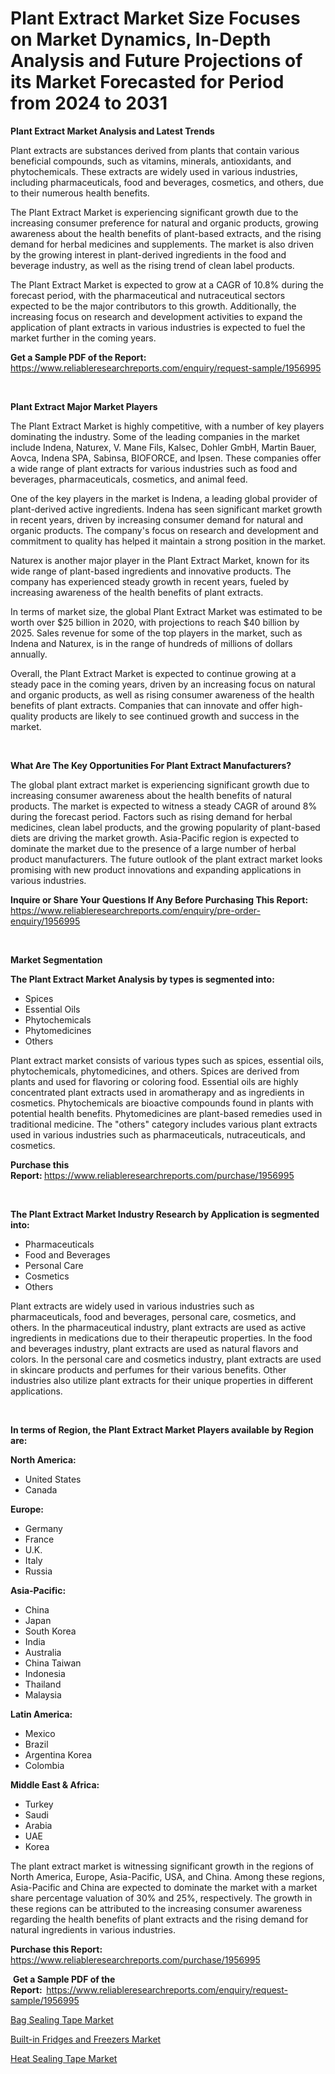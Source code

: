 <p><h1>Plant Extract Market Size Focuses on Market Dynamics, In-Depth Analysis and Future Projections of its Market Forecasted for Period from 2024 to 2031</h1></p><p><strong>Plant Extract Market Analysis and Latest Trends</strong></p>
<p><p>Plant extracts are substances derived from plants that contain various beneficial compounds, such as vitamins, minerals, antioxidants, and phytochemicals. These extracts are widely used in various industries, including pharmaceuticals, food and beverages, cosmetics, and others, due to their numerous health benefits.</p><p>The Plant Extract Market is experiencing significant growth due to the increasing consumer preference for natural and organic products, growing awareness about the health benefits of plant-based extracts, and the rising demand for herbal medicines and supplements. The market is also driven by the growing interest in plant-derived ingredients in the food and beverage industry, as well as the rising trend of clean label products.</p><p>The Plant Extract Market is expected to grow at a CAGR of 10.8% during the forecast period, with the pharmaceutical and nutraceutical sectors expected to be the major contributors to this growth. Additionally, the increasing focus on research and development activities to expand the application of plant extracts in various industries is expected to fuel the market further in the coming years.</p></p>
<p><strong>Get a Sample PDF of the Report:&nbsp;</strong> <a href="https://www.reliableresearchreports.com/enquiry/request-sample/1956995">https://www.reliableresearchreports.com/enquiry/request-sample/1956995</a></p>
<p>&nbsp;</p>
<p><strong>Plant Extract Major Market Players</strong></p>
<p><p>The Plant Extract Market is highly competitive, with a number of key players dominating the industry. Some of the leading companies in the market include Indena, Naturex, V. Mane Fils, Kalsec, Dohler GmbH, Martin Bauer, Aovca, Indena SPA, Sabinsa, BIOFORCE, and Ipsen. These companies offer a wide range of plant extracts for various industries such as food and beverages, pharmaceuticals, cosmetics, and animal feed.</p><p>One of the key players in the market is Indena, a leading global provider of plant-derived active ingredients. Indena has seen significant market growth in recent years, driven by increasing consumer demand for natural and organic products. The company's focus on research and development and commitment to quality has helped it maintain a strong position in the market.</p><p>Naturex is another major player in the Plant Extract Market, known for its wide range of plant-based ingredients and innovative products. The company has experienced steady growth in recent years, fueled by increasing awareness of the health benefits of plant extracts.</p><p>In terms of market size, the global Plant Extract Market was estimated to be worth over $25 billion in 2020, with projections to reach $40 billion by 2025. Sales revenue for some of the top players in the market, such as Indena and Naturex, is in the range of hundreds of millions of dollars annually.</p><p>Overall, the Plant Extract Market is expected to continue growing at a steady pace in the coming years, driven by an increasing focus on natural and organic products, as well as rising consumer awareness of the health benefits of plant extracts. Companies that can innovate and offer high-quality products are likely to see continued growth and success in the market.</p></p>
<p>&nbsp;</p>
<p><strong>What Are The Key Opportunities For Plant Extract Manufacturers?</strong></p>
<p><p>The global plant extract market is experiencing significant growth due to increasing consumer awareness about the health benefits of natural products. The market is expected to witness a steady CAGR of around 8% during the forecast period. Factors such as rising demand for herbal medicines, clean label products, and the growing popularity of plant-based diets are driving the market growth. Asia-Pacific region is expected to dominate the market due to the presence of a large number of herbal product manufacturers. The future outlook of the plant extract market looks promising with new product innovations and expanding applications in various industries.</p></p>
<p><strong>Inquire or Share Your Questions If Any Before Purchasing This Report:</strong> <a href="https://www.reliableresearchreports.com/enquiry/pre-order-enquiry/1956995">https://www.reliableresearchreports.com/enquiry/pre-order-enquiry/1956995</a></p>
<p>&nbsp;</p>
<p><strong>Market Segmentation</strong></p>
<p><strong>The Plant Extract Market Analysis by types is segmented into:</strong></p>
<p><ul><li>Spices</li><li>Essential Oils</li><li>Phytochemicals</li><li>Phytomedicines</li><li>Others</li></ul></p>
<p><p>Plant extract market consists of various types such as spices, essential oils, phytochemicals, phytomedicines, and others. Spices are derived from plants and used for flavoring or coloring food. Essential oils are highly concentrated plant extracts used in aromatherapy and as ingredients in cosmetics. Phytochemicals are bioactive compounds found in plants with potential health benefits. Phytomedicines are plant-based remedies used in traditional medicine. The "others" category includes various plant extracts used in various industries such as pharmaceuticals, nutraceuticals, and cosmetics.</p></p>
<p><strong>Purchase this Report:&nbsp;</strong><a href="https://www.reliableresearchreports.com/purchase/1956995">https://www.reliableresearchreports.com/purchase/1956995</a></p>
<p>&nbsp;</p>
<p><strong>The Plant Extract Market Industry Research by Application is segmented into:</strong></p>
<p><ul><li>Pharmaceuticals</li><li>Food and Beverages</li><li>Personal Care</li><li>Cosmetics</li><li>Others</li></ul></p>
<p><p>Plant extracts are widely used in various industries such as pharmaceuticals, food and beverages, personal care, cosmetics, and others. In the pharmaceutical industry, plant extracts are used as active ingredients in medications due to their therapeutic properties. In the food and beverages industry, plant extracts are used as natural flavors and colors. In the personal care and cosmetics industry, plant extracts are used in skincare products and perfumes for their various benefits. Other industries also utilize plant extracts for their unique properties in different applications.</p></p>
<p>&nbsp;</p>
<p><strong>In terms of Region, the Plant Extract Market Players available by Region are:</strong></p>
<p>
    <p> <strong> North America: </strong>
        <ul>
            <li>United States</li>
            <li>Canada</li>
        </ul>
        </p> 
    <p> <strong> Europe: </strong>
        <ul>
            <li>Germany</li>
            <li>France</li>
            <li>U.K.</li>
            <li>Italy</li>
            <li>Russia</li>
        </ul>
        </p> 
    <p> <strong> Asia-Pacific: </strong>
        <ul>
            <li>China</li>
            <li>Japan</li>
            <li>South Korea</li>
            <li>India</li>
            <li>Australia</li>
            <li>China Taiwan</li>
            <li>Indonesia</li>
            <li>Thailand</li>
            <li>Malaysia</li>
        </ul>
        </p> 
    <p> <strong> Latin America: </strong>
        <ul>
            <li>Mexico</li>
            <li>Brazil</li>
            <li>Argentina Korea</li>
            <li>Colombia</li>
        </ul>
        </p> 
    <p> <strong> Middle East & Africa: </strong>
        <ul>
            <li>Turkey</li>
            <li>Saudi</li>
            <li>Arabia</li>
            <li>UAE</li>
            <li>Korea</li>
        </ul>
    </p>
    </p>
<p><p>The plant extract market is witnessing significant growth in the regions of North America, Europe, Asia-Pacific, USA, and China. Among these regions, Asia-Pacific and China are expected to dominate the market with a market share percentage valuation of 30% and 25%, respectively. The growth in these regions can be attributed to the increasing consumer awareness regarding the health benefits of plant extracts and the rising demand for natural ingredients in various industries.</p></p>
<p><strong>Purchase this Report: </strong><a href="https://www.reliableresearchreports.com/purchase/1956995">https://www.reliableresearchreports.com/purchase/1956995</a></p>
<p>&nbsp;<strong>Get a Sample PDF of the Report:&nbsp;&nbsp;</strong><a href="https://www.reliableresearchreports.com/enquiry/request-sample/1956995">https://www.reliableresearchreports.com/enquiry/request-sample/1956995</a></p>
<p><strong></strong></p>
<p><p><a href="https://github.com/peachesmcdowel1/Market-Research-Report-List-1/blob/main/bag-sealing-tape-market.md">Bag Sealing Tape Market</a></p><p><a href="https://view.publitas.com/reportprime-1/built-in-fridges-and-freezers-market-growth-market-trends-covid-19-impact-and-forecasts-for-period-from-2023-2030/">Built-in Fridges and Freezers Market</a></p><p><a href="https://github.com/edytherolanlouisejk1miz0wig/Market-Research-Report-List-1/blob/main/heat-sealing-tape-market.md">Heat Sealing Tape Market</a></p></p>